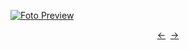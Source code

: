 [![Foto Preview](preview/n656.avif)](https://20essentials.github.io/project-000-656)

<div align="center" style="display: flex; justify-content: center;">
  <a  href="https://github.com/20essentials/project-000-655" target="_blank">&#8592;</a>
  &nbsp;&nbsp;
  <a  href="https://github.com/20essentials/project-000-657" target="_blank">&#8594;</a>
</div>

